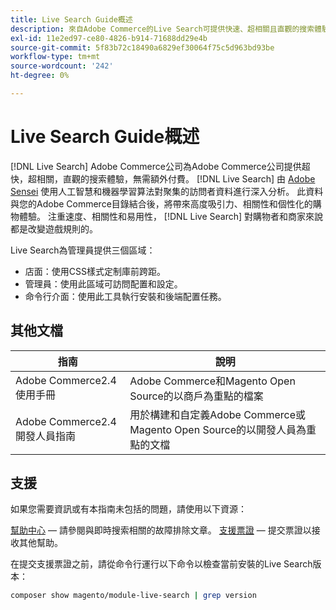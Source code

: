 ```yaml
---
title: Live Search Guide概述
description: 來自Adobe Commerce的Live Search可提供快速、超相關且直觀的搜索體驗。
exl-id: 11e2ed97-ce80-4826-b914-71688dd29e4b
source-git-commit: 5f83b72c18490a6829ef30064f75c5d963bd93be
workflow-type: tm+mt
source-wordcount: '242'
ht-degree: 0%

---
```


# Live Search Guide概述

[!DNL Live Search] Adobe Commerce公司為Adobe Commerce公司提供超快，超相關，直觀的搜索體驗，無需額外付費。 [!DNL Live Search] 由 [Adobe Sensei](https://www.adobe.com/sensei.html) 使用人工智慧和機器學習算法對聚集的訪問者資料進行深入分析。 此資料與您的Adobe Commerce目錄結合後，將帶來高度吸引力、相關性和個性化的購物體驗。 注重速度、相關性和易用性， [!DNL Live Search] 對購物者和商家來說都是改變遊戲規則的。

Live Search為管理員提供三個區域：

* 店面：使用CSS樣式定制庫前跨距。
* 管理員：使用此區域可訪問配置和設定。
* 命令行介面：使用此工具執行安裝和後端配置任務。

## 其他文檔

| 指南 | 說明 |
|--- |--- |
| Adobe Commerce2.4使用手冊 | Adobe Commerce和Magento Open Source的以商戶為重點的檔案 |
| Adobe Commerce2.4開發人員指南 | 用於構建和自定義Adobe Commerce或Magento Open Source的以開發人員為重點的文檔 |

## 支援

如果您需要資訊或有本指南未包括的問題，請使用以下資源：

[幫助中心](https://support.magento.com/hc/en-us)  — 請參閱與即時搜索相關的故障排除文章。
[支援票證](https://support.magento.com/hc/en-us/articles/360000913794#submit-ticket)  — 提交票證以接收其他幫助。

在提交支援票證之前，請從命令行運行以下命令以檢查當前安裝的Live Search版本：

```bash
composer show magento/module-live-search | grep version
```
